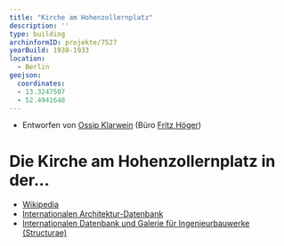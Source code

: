 ```yaml
---
title: "Kirche am Hohenzollernplatz"
description: ''
type: building
archinformID: projekte/7527
yearBuild: 1930-1933
location:
  - Berlin
geojson:
  coordinates:
  - 13.3247507
  - 52.4941648
---
```


* Entworfen von [Ossip Klarwein](/tags/Ossip-Klarwein) (Büro [Fritz Höger](/tags/Fritz-Höger))


# Die Kirche am Hohenzollernplatz in der...
* [Wikipedia](https://de.wikipedia.org/wiki/Kirche_am_Hohenzollernplatz)
* [Internationalen Architektur-Datenbank](https://deu.archinform.net/projekte/7527.htm)
* [Internationalen Datenbank und Galerie für Ingenieurbauwerke (Structurae)](https://structurae.net/de/bauwerke/hohenzollernkirche)
